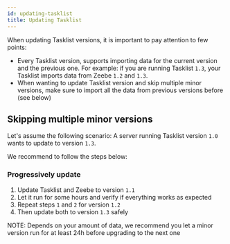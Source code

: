```yaml
---
id: updating-tasklist
title: Updating Tasklist
---
```


When updating Tasklist versions, it is important to pay attention to few points:

* Every Tasklist version, supports importing data for the current version and the previous one. For example: if you are running Tasklist `1.3`, your Tasklist imports data from Zeebe `1.2` and `1.3`.
* When wanting to update Tasklist version and skip multiple minor versions, make sure to import all the data from previous versions before (see below)


## Skipping multiple minor versions

Let's assume the following scenario:
A server running Tasklist version `1.0` wants to update to version `1.3`.

We recommend to follow the steps below:

### Progressively update

1. Update Tasklist and Zeebe to version `1.1`
2. Let it run for some hours and verify if everything works as expected
3. Repeat steps `1` and `2` for version `1.2`
4. Then update both to version `1.3` safely

NOTE: Depends on your amount of data, we recommend you let a minor version run for at least 24h before upgrading to the next one
